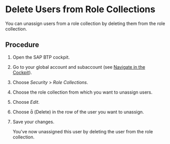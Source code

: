 <!-- loio4f8a242839a947f9a6f379650480c776 -->

<link rel="stylesheet" type="text/css" href="../css/sap-icons.css"/>

# Delete Users from Role Collections

You can unassign users from a role collection by deleting them from the role collection.



## Procedure

1.  Open the SAP BTP cockpit.

2.  Go to your global account and subaccount \(see [Navigate in the Cockpit](Navigate_in_the_Cockpit_0874895.md)\).

3.  Choose *Security* \> *Role Collections*.

4.  Choose the role collection from which you want to unassign users.

5.  Choose *Edit*.

6.  Choose <span class="SAP-icons"></span> \(Delete\) in the row of the user you want to unassign.

7.  Save your changes.

    You've now unassigned this user by deleting the user from the role collection.


